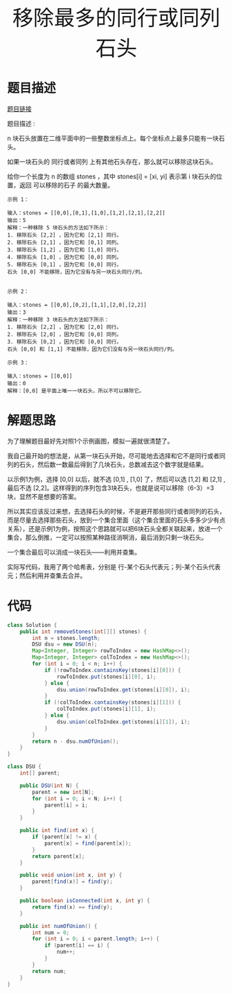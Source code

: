 <div align='center' ><font size='70'>移除最多的同行或同列石头</font></div>

# 题目描述

<a href="https://leetcode-cn.com/problems/most-stones-removed-with-same-row-or-column/">题目链接</a>

题目描述 :

n 块石头放置在二维平面中的一些整数坐标点上。每个坐标点上最多只能有一块石头。

如果一块石头的 同行或者同列 上有其他石头存在，那么就可以移除这块石头。

给你一个长度为 n 的数组 stones ，其中 stones[i] = [xi, yi] 表示第 i 块石头的位置，返回 可以移除的石子 的最大数量。


```
示例 1：

输入：stones = [[0,0],[0,1],[1,0],[1,2],[2,1],[2,2]]
输出：5
解释：一种移除 5 块石头的方法如下所示：
1. 移除石头 [2,2] ，因为它和 [2,1] 同行。
2. 移除石头 [2,1] ，因为它和 [0,1] 同列。
3. 移除石头 [1,2] ，因为它和 [1,0] 同行。
4. 移除石头 [1,0] ，因为它和 [0,0] 同列。
5. 移除石头 [0,1] ，因为它和 [0,0] 同行。
石头 [0,0] 不能移除，因为它没有与另一块石头同行/列。


示例 2：

输入：stones = [[0,0],[0,2],[1,1],[2,0],[2,2]]
输出：3
解释：一种移除 3 块石头的方法如下所示：
1. 移除石头 [2,2] ，因为它和 [2,0] 同行。
2. 移除石头 [2,0] ，因为它和 [0,0] 同列。
3. 移除石头 [0,2] ，因为它和 [0,0] 同行。
石头 [0,0] 和 [1,1] 不能移除，因为它们没有与另一块石头同行/列。

示例 3：

输入：stones = [[0,0]]
输出：0
解释：[0,0] 是平面上唯一一块石头，所以不可以移除它。
```
# 解题思路

为了理解题目最好先对照1个示例画图，模拟一遍就很清楚了。

我自己最开始的想法是，从第一块石头开始，尽可能地去选择和它不是同行或者同列的石头，然后数一数最后得到了几块石头，总数减去这个数字就是结果。

以示例1为例，选择 [0,0] 以后，就不选 [0,1] , [1,0] 了，然后可以选 [1,2] 和 [2,1] ,最后不选 [2,2]。这样得到的序列包含3块石头，也就是说可以移除（6-3）=3块，显然不是想要的答案。

所以其实应该反过来想，去选择石头的时候，不是避开那些同行或者同列的石头，而是尽量去选择那些石头，放到一个集合里面（这个集合里面的石头多多少少有点关系），还是示例1为例，按照这个思路就可以把6块石头全都关联起来，放进一个集合，那么倒推，一定可以按照某种路径消啊消，最后消到只剩一块石头。

一个集合最后可以消成一块石头——利用并查集。

实际写代码，我用了两个哈希表，分别是 行-某个石头代表元；列-某个石头代表元；然后利用并查集去合并。




# 代码


```java
class Solution {
    public int removeStones(int[][] stones) {
        int n = stones.length;
        DSU dsu = new DSU(n);
        Map<Integer, Integer> rowToIndex = new HashMap<>();
        Map<Integer, Integer> colToIndex = new HashMap<>();
        for (int i = 0; i < n; i++) {
            if (!rowToIndex.containsKey(stones[i][0])) {
                rowToIndex.put(stones[i][0], i);
            } else {
                dsu.union(rowToIndex.get(stones[i][0]), i);
            }
            if (!colToIndex.containsKey(stones[i][1])) {
                colToIndex.put(stones[i][1], i);
            } else {
                dsu.union(colToIndex.get(stones[i][1]), i);
            }
        }
        return n - dsu.numOfUnion();
    }
}

class DSU {
    int[] parent;

    public DSU(int N) {
        parent = new int[N];
        for (int i = 0; i < N; i++) {
            parent[i] = i;
        }
    }

    public int find(int x) {
        if (parent[x] != x) {
            parent[x] = find(parent[x]);
        }
        return parent[x];
    }

    public void union(int x, int y) {
        parent[find(x)] = find(y);
    }

    public boolean isConnected(int x, int y) {
        return find(x) == find(y);
    }

    public int numOfUnion() {
        int num = 0;
        for (int i = 0; i < parent.length; i++) {
            if (parent[i] == i) {
                num++;
            }
        }
        return num;
    }
}
```

